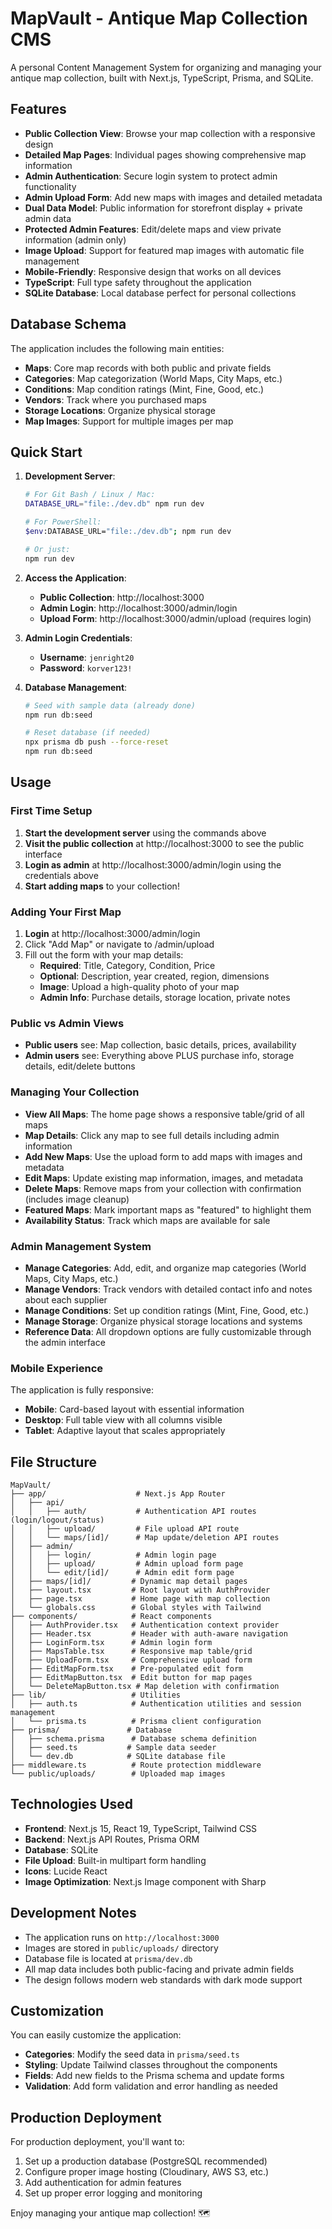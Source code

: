 # MapVault - Antique Map Collection CMS

A personal Content Management System for organizing and managing your antique map collection, built with Next.js, TypeScript, Prisma, and SQLite.

## Features

- **Public Collection View**: Browse your map collection with a responsive design
- **Detailed Map Pages**: Individual pages showing comprehensive map information
- **Admin Authentication**: Secure login system to protect admin functionality
- **Admin Upload Form**: Add new maps with images and detailed metadata  
- **Dual Data Model**: Public information for storefront display + private admin data
- **Protected Admin Features**: Edit/delete maps and view private information (admin only)
- **Image Upload**: Support for featured map images with automatic file management
- **Mobile-Friendly**: Responsive design that works on all devices
- **TypeScript**: Full type safety throughout the application
- **SQLite Database**: Local database perfect for personal collections

## Database Schema

The application includes the following main entities:

- **Maps**: Core map records with both public and private fields
- **Categories**: Map categorization (World Maps, City Maps, etc.)
- **Conditions**: Map condition ratings (Mint, Fine, Good, etc.) 
- **Vendors**: Track where you purchased maps
- **Storage Locations**: Organize physical storage
- **Map Images**: Support for multiple images per map

## Quick Start

1. **Development Server**:
   ```bash
   # For Git Bash / Linux / Mac:
   DATABASE_URL="file:./dev.db" npm run dev
   
   # For PowerShell:
   $env:DATABASE_URL="file:./dev.db"; npm run dev
   
   # Or just:
   npm run dev
   ```

2. **Access the Application**:
   - **Public Collection**: http://localhost:3000
   - **Admin Login**: http://localhost:3000/admin/login
   - **Upload Form**: http://localhost:3000/admin/upload (requires login)

3. **Admin Login Credentials**:
   - **Username**: `jenright20`  
   - **Password**: `korver123!`

4. **Database Management**:
   ```bash
   # Seed with sample data (already done)
   npm run db:seed
   
   # Reset database (if needed)
   npx prisma db push --force-reset
   npm run db:seed
   ```

## Usage

### First Time Setup

1. **Start the development server** using the commands above
2. **Visit the public collection** at http://localhost:3000 to see the public interface
3. **Login as admin** at http://localhost:3000/admin/login using the credentials above
4. **Start adding maps** to your collection!

### Adding Your First Map

1. **Login** at http://localhost:3000/admin/login
2. Click "Add Map" or navigate to /admin/upload
3. Fill out the form with your map details:
   - **Required**: Title, Category, Condition, Price
   - **Optional**: Description, year created, region, dimensions
   - **Image**: Upload a high-quality photo of your map
   - **Admin Info**: Purchase details, storage location, private notes

### Public vs Admin Views

- **Public users** see: Map collection, basic details, prices, availability
- **Admin users** see: Everything above PLUS purchase info, storage details, edit/delete buttons

### Managing Your Collection

- **View All Maps**: The home page shows a responsive table/grid of all maps
- **Map Details**: Click any map to see full details including admin information
- **Add New Maps**: Use the upload form to add maps with images and metadata
- **Edit Maps**: Update existing map information, images, and metadata
- **Delete Maps**: Remove maps from your collection with confirmation (includes image cleanup)
- **Featured Maps**: Mark important maps as "featured" to highlight them
- **Availability Status**: Track which maps are available for sale

### Admin Management System

- **Manage Categories**: Add, edit, and organize map categories (World Maps, City Maps, etc.)
- **Manage Vendors**: Track vendors with detailed contact info and notes about each supplier
- **Manage Conditions**: Set up condition ratings (Mint, Fine, Good, etc.)
- **Manage Storage**: Organize physical storage locations and systems
- **Reference Data**: All dropdown options are fully customizable through the admin interface

### Mobile Experience

The application is fully responsive:
- **Mobile**: Card-based layout with essential information
- **Desktop**: Full table view with all columns visible
- **Tablet**: Adaptive layout that scales appropriately

## File Structure

```
MapVault/
├── app/                    # Next.js App Router
│   ├── api/
│   │   ├── auth/           # Authentication API routes (login/logout/status)
│   │   ├── upload/         # File upload API route
│   │   └── maps/[id]/      # Map update/deletion API routes
│   ├── admin/
│   │   ├── login/          # Admin login page
│   │   ├── upload/         # Admin upload form page
│   │   └── edit/[id]/      # Admin edit form page  
│   ├── maps/[id]/         # Dynamic map detail pages
│   ├── layout.tsx         # Root layout with AuthProvider
│   ├── page.tsx           # Home page with map collection
│   └── globals.css        # Global styles with Tailwind
├── components/            # React components
│   ├── AuthProvider.tsx   # Authentication context provider
│   ├── Header.tsx         # Header with auth-aware navigation
│   ├── LoginForm.tsx      # Admin login form
│   ├── MapsTable.tsx      # Responsive map table/grid  
│   ├── UploadForm.tsx     # Comprehensive upload form
│   ├── EditMapForm.tsx    # Pre-populated edit form
│   ├── EditMapButton.tsx  # Edit button for map pages
│   └── DeleteMapButton.tsx # Map deletion with confirmation
├── lib/                   # Utilities
│   ├── auth.ts            # Authentication utilities and session management
│   └── prisma.ts          # Prisma client configuration
├── prisma/               # Database
│   ├── schema.prisma      # Database schema definition
│   ├── seed.ts           # Sample data seeder
│   └── dev.db            # SQLite database file
├── middleware.ts          # Route protection middleware
└── public/uploads/        # Uploaded map images
```

## Technologies Used

- **Frontend**: Next.js 15, React 19, TypeScript, Tailwind CSS
- **Backend**: Next.js API Routes, Prisma ORM
- **Database**: SQLite
- **File Upload**: Built-in multipart form handling
- **Icons**: Lucide React
- **Image Optimization**: Next.js Image component with Sharp

## Development Notes

- The application runs on `http://localhost:3000`
- Images are stored in `public/uploads/` directory
- Database file is located at `prisma/dev.db`
- All map data includes both public-facing and private admin fields
- The design follows modern web standards with dark mode support

## Customization

You can easily customize the application:

- **Categories**: Modify the seed data in `prisma/seed.ts`
- **Styling**: Update Tailwind classes throughout the components
- **Fields**: Add new fields to the Prisma schema and update forms
- **Validation**: Add form validation and error handling as needed

## Production Deployment

For production deployment, you'll want to:

1. Set up a production database (PostgreSQL recommended)
2. Configure proper image hosting (Cloudinary, AWS S3, etc.)
3. Add authentication for admin features
4. Set up proper error logging and monitoring

Enjoy managing your antique map collection! 🗺️